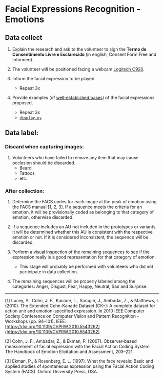 # Facial Expressions Recognition - Emotions

## Data collect

1. Explain the research and ask to the volunteer to sign the **Termo de Consentimento Livre e Esclarecido** (in english, Consent Form Free and Informed).

2. The volunteer will be positioned facing a webcam [Logitech C920](https://www.logitech.com/pt-br/product/hd-pro-webcam-c920).

3. Inform the facial expression to be played.
    * Repeat 3x

4. Provide examples (of [well-established bases](datasets.json)) of the facial expressions proposed.
    * Repeat 3x
    * [```display.py```](display.py)

## Data label:

### Discard when capturing images:

1. Volunteers who have failed to remove any item that may cause occlusion should be discarded.
    * Beard
    * Tattoos
    * etc.

### After collection:

1. Determine the FACS codes for each image at the peak of emotion using the FACS manual [1, 2, 3]. If a sequence meets the criteria for an emotion, it will be provisionally coded as belonging to that category of emotion, otherwise discarded.

2. If a sequence includes an AU not included in the prototypes or variants, it will be determined whether this AU is consistent with the respective emotion or not. If it is considered inconsistent, the sequence will be discarded.

3. Perform a visual inspection of the remaining sequences to see if the expression really is a good representation for that category of emotion.
    * This stage will probably be performed with volunteers who did not participate in data collection.
    
4. The remaining sequences will be properly labeled among the categories: Anger, Disgust, Fear, Happy, Neutral, Sad and Surprise.

---
[1] Lucey, P., Cohn, J. F., Kanade, T., Saragih, J., Ambadar, Z., & Matthews, I. (2010). The Extended Cohn-Kanade Dataset (CK+): A complete dataset for action unit and emotion-specified expression. In 2010 IEEE Computer Society Conference on Computer Vision and Pattern Recognition - Workshops (pp. 94–101). IEEE. [https://doi.org/10.1109/CVPRW.2010.5543262](https://doi.org/10.1109/CVPRW.2010.5543262)

[2] Cohn, J. F., Ambadar, Z., & Ekman, P. (2007). Observer-based measurement of facial expression with the Facial Action Coding System. The Handbook of Emotion Elicitation and Assessment, 203–221.

[3] Ekman, P., & Rosenberg, E. L. (1997). What the face reveals: Basic and applied studies of spontaneous expression using the Facial Action Coding System (FACS). Oxford University Press, USA.
